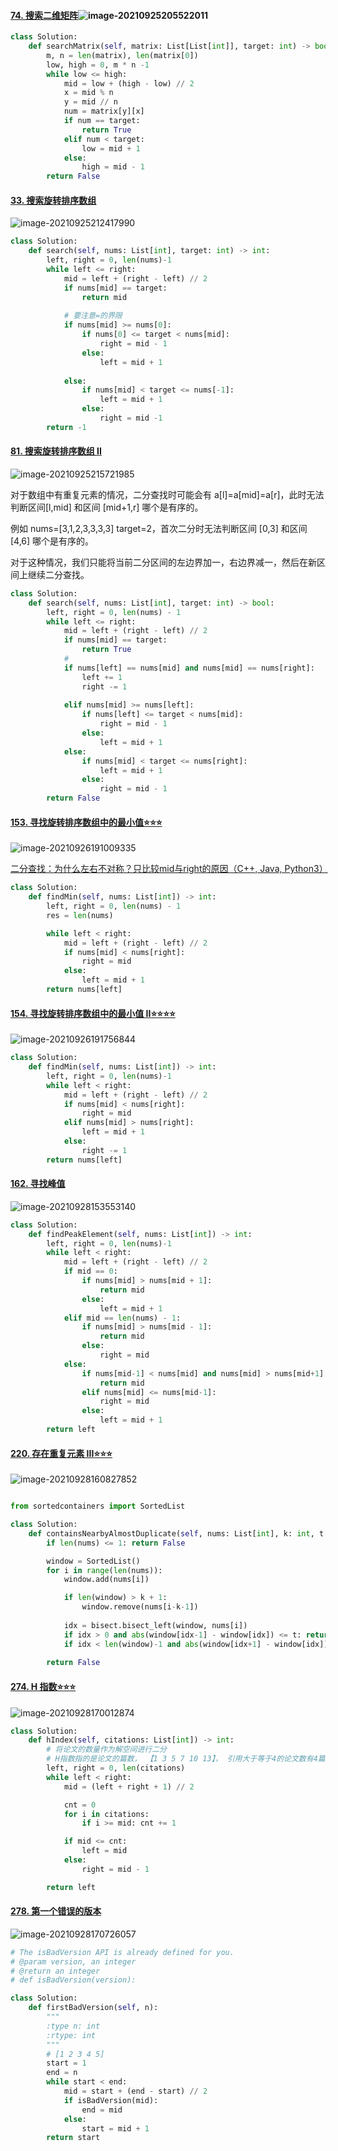 #### [74. 搜索二维矩阵](https://leetcode-cn.com/problems/search-a-2d-matrix/)![image-20210925205522011](./figs/image-20210925205522011.png)

```python
class Solution:
    def searchMatrix(self, matrix: List[List[int]], target: int) -> bool:
        m, n = len(matrix), len(matrix[0])
        low, high = 0, m * n -1
        while low <= high:
            mid = low + (high - low) // 2
            x = mid % n
            y = mid // n
            num = matrix[y][x]
            if num == target:
                return True
            elif num < target:
                low = mid + 1
            else:
                high = mid - 1
        return False
```

#### [33. 搜索旋转排序数组](https://leetcode-cn.com/problems/search-in-rotated-sorted-array/)

![image-20210925212417990](./figs/image-20210925212417990.png)

```python
class Solution:
    def search(self, nums: List[int], target: int) -> int:
        left, right = 0, len(nums)-1
        while left <= right:
            mid = left + (right - left) // 2
            if nums[mid] == target:
                return mid
            
			# 要注意=的界限
            if nums[mid] >= nums[0]:
                if nums[0] <= target < nums[mid]:
                    right = mid - 1
                else:
                    left = mid + 1
            
            else:
                if nums[mid] < target <= nums[-1]:
                    left = mid + 1
                else:
                    right = mid -1
        return -1
```

#### [81. 搜索旋转排序数组 II](https://leetcode-cn.com/problems/search-in-rotated-sorted-array-ii/)

![image-20210925215721985](./figs/image-20210925215721985.png)

对于数组中有重复元素的情况，二分查找时可能会有 a[l]=a[mid]=a[r]，此时无法判断区间[l,mid] 和区间 [mid+1,r] 哪个是有序的。

例如 nums=[3,1,2,3,3,3,3] target=2，首次二分时无法判断区间 [0,3] 和区间 [4,6] 哪个是有序的。

对于这种情况，我们只能将当前二分区间的左边界加一，右边界减一，然后在新区间上继续二分查找。

```python
class Solution:
    def search(self, nums: List[int], target: int) -> bool:
        left, right = 0, len(nums) - 1
        while left <= right:
            mid = left + (right - left) // 2
            if nums[mid] == target:
                return True
            # 
            if nums[left] == nums[mid] and nums[mid] == nums[right]:
                left += 1
                right -= 1
                
            elif nums[mid] >= nums[left]:
                if nums[left] <= target < nums[mid]:
                    right = mid - 1
                else:
                    left = mid + 1
            else:
                if nums[mid] < target <= nums[right]:
                    left = mid + 1
                else:
                    right = mid - 1
        return False
```

#### [153. 寻找旋转排序数组中的最小值:star::star::star:](https://leetcode-cn.com/problems/find-minimum-in-rotated-sorted-array/)

![image-20210926191009335](./figs/image-20210926191009335.png)

[二分查找：为什么左右不对称？只比较mid与right的原因（C++, Java, Python3）](https://leetcode-cn.com/problems/find-minimum-in-rotated-sorted-array/solution/er-fen-cha-zhao-wei-shi-yao-zuo-you-bu-dui-cheng-z/)

```python
class Solution:
    def findMin(self, nums: List[int]) -> int:
        left, right = 0, len(nums) - 1
        res = len(nums)

        while left < right:
            mid = left + (right - left) // 2
            if nums[mid] < nums[right]:
                right = mid
            else:
                left = mid + 1
        return nums[left]
```

#### [154. 寻找旋转排序数组中的最小值 II:star::star::star::star:](https://leetcode-cn.com/problems/find-minimum-in-rotated-sorted-array-ii/)

![image-20210926191756844](figs/image-20210926191756844.png)

```python
class Solution:
    def findMin(self, nums: List[int]) -> int:
        left, right = 0, len(nums)-1
        while left < right:
            mid = left + (right - left) // 2
            if nums[mid] < nums[right]:
                right = mid
            elif nums[mid] > nums[right]:
                left = mid + 1
            else:
                right -= 1
        return nums[left]
```

#### [162. 寻找峰值](https://leetcode-cn.com/problems/find-peak-element/)

![image-20210928153553140](./figs/image-20210928153553140.png)

```python
class Solution:
    def findPeakElement(self, nums: List[int]) -> int:
        left, right = 0, len(nums)-1
        while left < right:
            mid = left + (right - left) // 2
            if mid == 0:
                if nums[mid] > nums[mid + 1]:
                    return mid
                else:
                    left = mid + 1
            elif mid == len(nums) - 1:
                if nums[mid] > nums[mid - 1]:
                    return mid
                else:
                    right = mid
            else:
                if nums[mid-1] < nums[mid] and nums[mid] > nums[mid+1]:
                    return mid
                elif nums[mid] <= nums[mid-1]:
                    right = mid
                else:
                    left = mid + 1
        return left
```

#### [220. 存在重复元素 III:star::star::star:](https://leetcode-cn.com/problems/contains-duplicate-iii/)

![image-20210928160827852](figs/image-20210928160827852.png)

```python

from sortedcontainers import SortedList

class Solution:
    def containsNearbyAlmostDuplicate(self, nums: List[int], k: int, t: int) -> bool:
        if len(nums) <= 1: return False

        window = SortedList()
        for i in range(len(nums)):
            window.add(nums[i])

            if len(window) > k + 1:
                window.remove(nums[i-k-1])
            
            idx = bisect.bisect_left(window, nums[i])
            if idx > 0 and abs(window[idx-1] - window[idx]) <= t: return True
            if idx < len(window)-1 and abs(window[idx+1] - window[idx]) <= t: return True
        
        return False

```

#### [274. H 指数:star::star::star:](https://leetcode-cn.com/problems/h-index/)

![image-20210928170012874](figs/image-20210928170012874.png)

```python
class Solution:
    def hIndex(self, citations: List[int]) -> int:
        # 将论文的数量作为解空间进行二分
        # H指数指的是论文的篇数， 【1 3 5 7 10 13】， 引用大于等于4的论文数有4篇，因此h是4
        left, right = 0, len(citations)
        while left < right:
            mid = (left + right + 1) // 2

            cnt = 0
            for i in citations:
                if i >= mid: cnt += 1

            if mid <= cnt:
                left = mid
            else:
                right = mid - 1

        return left
```

#### [278. 第一个错误的版本](https://leetcode-cn.com/problems/first-bad-version/)

![image-20210928170726057](figs/image-20210928170726057.png)

```python
# The isBadVersion API is already defined for you.
# @param version, an integer
# @return an integer
# def isBadVersion(version):

class Solution:
    def firstBadVersion(self, n):
        """
        :type n: int
        :rtype: int
        """
        # [1 2 3 4 5]
        start = 1
        end = n
        while start < end:
            mid = start + (end - start) // 2
            if isBadVersion(mid):
                end = mid
            else:
                start = mid + 1
        return start
```

